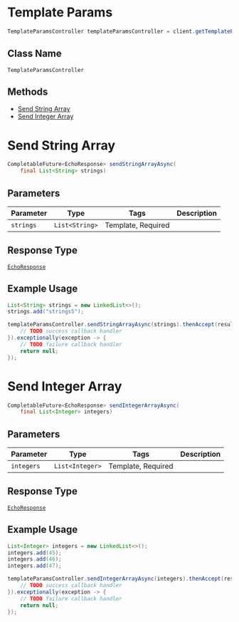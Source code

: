 # Template Params

```java
TemplateParamsController templateParamsController = client.getTemplateParamsController();
```

## Class Name

`TemplateParamsController`

## Methods

* [Send String Array](/doc/controllers/template-params.md#send-string-array)
* [Send Integer Array](/doc/controllers/template-params.md#send-integer-array)


# Send String Array

```java
CompletableFuture<EchoResponse> sendStringArrayAsync(
    final List<String> strings)
```

## Parameters

| Parameter | Type | Tags | Description |
|  --- | --- | --- | --- |
| `strings` | `List<String>` | Template, Required | <testing> <testing> |

## Response Type

[`EchoResponse`](/doc/models/echo-response.md)

## Example Usage

```java
List<String> strings = new LinkedList<>();
strings.add("strings5");

templateParamsController.sendStringArrayAsync(strings).thenAccept(result -> {
    // TODO success callback handler
}).exceptionally(exception -> {
    // TODO failure callback handler
    return null;
});
```


# Send Integer Array

```java
CompletableFuture<EchoResponse> sendIntegerArrayAsync(
    final List<Integer> integers)
```

## Parameters

| Parameter | Type | Tags | Description |
|  --- | --- | --- | --- |
| `integers` | `List<Integer>` | Template, Required | <testing> <testing> |

## Response Type

[`EchoResponse`](/doc/models/echo-response.md)

## Example Usage

```java
List<Integer> integers = new LinkedList<>();
integers.add(45);
integers.add(46);
integers.add(47);

templateParamsController.sendIntegerArrayAsync(integers).thenAccept(result -> {
    // TODO success callback handler
}).exceptionally(exception -> {
    // TODO failure callback handler
    return null;
});
```

